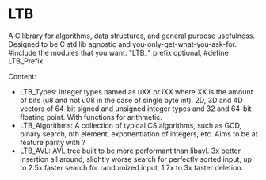 # LTB
A C library for algorithms, data structures, and general purpose usefulness. Designed to be C std lib agnostic and you-only-get-what-you-ask-for. #include the modules that you want. "LTB_" prefix optional, #define LTB_Prefix.

Content:
- LTB_Types: integer types named as uXX or iXX where XX is the amount of bits (u8 and not u08 in the case of single byte int). 2D, 3D   and 4D vectors of 64-bit signed and unsigned integer types and 32 and 64-bit floating point. With functions for arithmetic. 
- LTB_Algorithms: A collection of typical CS algorithms, such as GCD, binary search, nth element, exponentiation of integers, etc. Aims to be at feature parity with <algorithm>?
- LTB_AVL: AVL tree built to be more performant than libavl. 3x better insertion all around, slightly worse search for perfectly sorted input, up to 2.5x faster search for randomized input, 1.7x to 3x faster deletion.
  
